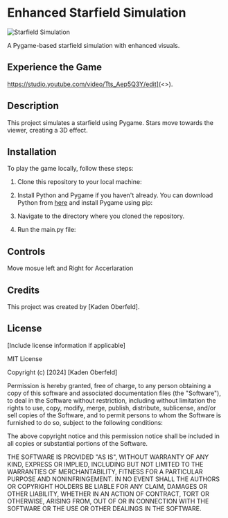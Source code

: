 # Enhanced Starfield Simulation

![Starfield Simulation](<>)

A Pygame-based starfield simulation with enhanced visuals.

## Experience the Game

 https://studio.youtube.com/video/Tts_Aep5Q3Y/edit](<>).

## Description

This project simulates a starfield using Pygame. Stars move towards the viewer, creating a 3D effect.

## Installation

To play the game locally, follow these steps:

1. Clone this repository to your local machine:


2. Install Python and Pygame if you haven't already. You can download Python from [here](https://www.python.org/) and install Pygame using pip:


3. Navigate to the directory where you cloned the repository.

4. Run the main.py file:



## Controls

Move mosue left and Right for Accerlaration

## Credits

This project was created by [Kaden Oberfeld].

## License

[Include license information if applicable]

MIT License

Copyright (c) [2024] [Kaden Oberfeld]

Permission is hereby granted, free of charge, to any person obtaining a copy
of this software and associated documentation files (the "Software"), to deal
in the Software without restriction, including without limitation the rights
to use, copy, modify, merge, publish, distribute, sublicense, and/or sell
copies of the Software, and to permit persons to whom the Software is
furnished to do so, subject to the following conditions:

The above copyright notice and this permission notice shall be included in all
copies or substantial portions of the Software.

THE SOFTWARE IS PROVIDED "AS IS", WITHOUT WARRANTY OF ANY KIND, EXPRESS OR
IMPLIED, INCLUDING BUT NOT LIMITED TO THE WARRANTIES OF MERCHANTABILITY,
FITNESS FOR A PARTICULAR PURPOSE AND NONINFRINGEMENT. IN NO EVENT SHALL THE
AUTHORS OR COPYRIGHT HOLDERS BE LIABLE FOR ANY CLAIM, DAMAGES OR OTHER
LIABILITY, WHETHER IN AN ACTION OF CONTRACT, TORT OR OTHERWISE, ARISING FROM,
OUT OF OR IN CONNECTION WITH THE SOFTWARE OR THE USE OR OTHER DEALINGS IN THE
SOFTWARE.
